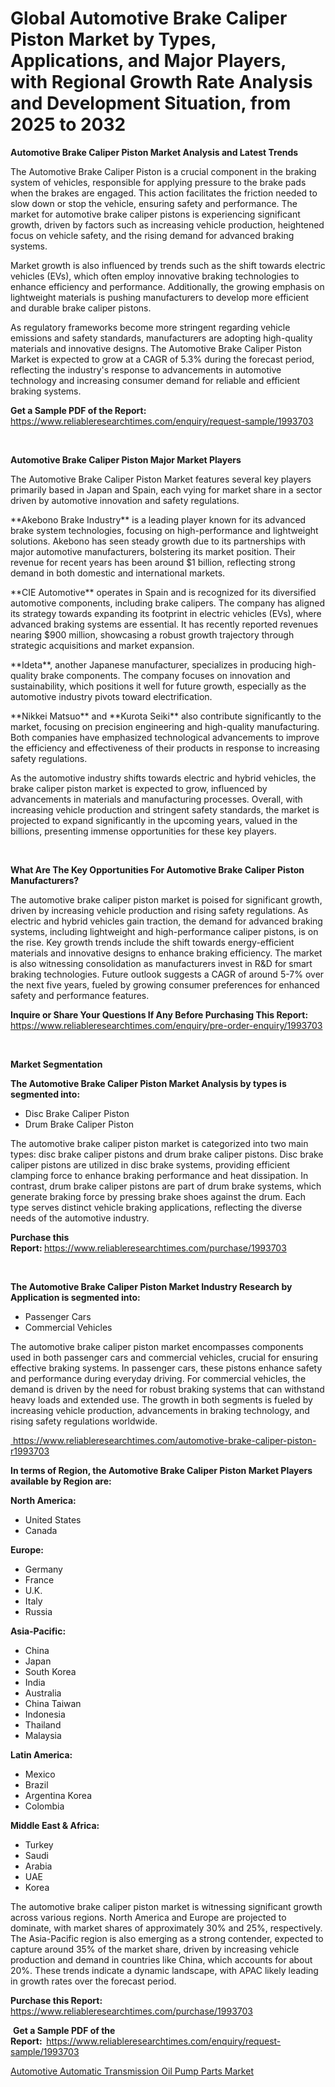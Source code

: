 <p><h1>Global Automotive Brake Caliper Piston Market by Types, Applications, and Major Players, with Regional Growth Rate Analysis and Development Situation, from 2025 to 2032</h1></p><p><strong>Automotive Brake Caliper Piston Market Analysis and Latest Trends</strong></p>
<p><p>The Automotive Brake Caliper Piston is a crucial component in the braking system of vehicles, responsible for applying pressure to the brake pads when the brakes are engaged. This action facilitates the friction needed to slow down or stop the vehicle, ensuring safety and performance. The market for automotive brake caliper pistons is experiencing significant growth, driven by factors such as increasing vehicle production, heightened focus on vehicle safety, and the rising demand for advanced braking systems.</p><p>Market growth is also influenced by trends such as the shift towards electric vehicles (EVs), which often employ innovative braking technologies to enhance efficiency and performance. Additionally, the growing emphasis on lightweight materials is pushing manufacturers to develop more efficient and durable brake caliper pistons. </p><p>As regulatory frameworks become more stringent regarding vehicle emissions and safety standards, manufacturers are adopting high-quality materials and innovative designs. The Automotive Brake Caliper Piston Market is expected to grow at a CAGR of 5.3% during the forecast period, reflecting the industry's response to advancements in automotive technology and increasing consumer demand for reliable and efficient braking systems.</p></p>
<p><strong>Get a Sample PDF of the Report:&nbsp;</strong> <a href="https://www.reliableresearchtimes.com/enquiry/request-sample/1993703?utm_campaign=1558&utm_medium=2&utm_source=Github&utm_content=ia&utm_term=15012025&utm_id=automotive-brake-caliper-piston">https://www.reliableresearchtimes.com/enquiry/request-sample/1993703</a></p>
<p>&nbsp;</p>
<p><strong>Automotive Brake Caliper Piston Major Market Players</strong></p>
<p><p>The Automotive Brake Caliper Piston Market features several key players primarily based in Japan and Spain, each vying for market share in a sector driven by automotive innovation and safety regulations. </p><p>**Akebono Brake Industry** is a leading player known for its advanced brake system technologies, focusing on high-performance and lightweight solutions. Akebono has seen steady growth due to its partnerships with major automotive manufacturers, bolstering its market position. Their revenue for recent years has been around $1 billion, reflecting strong demand in both domestic and international markets.</p><p>**CIE Automotive** operates in Spain and is recognized for its diversified automotive components, including brake calipers. The company has aligned its strategy towards expanding its footprint in electric vehicles (EVs), where advanced braking systems are essential. It has recently reported revenues nearing $900 million, showcasing a robust growth trajectory through strategic acquisitions and market expansion.</p><p>**Ideta**, another Japanese manufacturer, specializes in producing high-quality brake components. The company focuses on innovation and sustainability, which positions it well for future growth, especially as the automotive industry pivots toward electrification.</p><p>**Nikkei Matsuo** and **Kurota Seiki** also contribute significantly to the market, focusing on precision engineering and high-quality manufacturing. Both companies have emphasized technological advancements to improve the efficiency and effectiveness of their products in response to increasing safety regulations.</p><p>As the automotive industry shifts towards electric and hybrid vehicles, the brake caliper piston market is expected to grow, influenced by advancements in materials and manufacturing processes. Overall, with increasing vehicle production and stringent safety standards, the market is projected to expand significantly in the upcoming years, valued in the billions, presenting immense opportunities for these key players.</p></p>
<p>&nbsp;</p>
<p><strong>What Are The Key Opportunities For Automotive Brake Caliper Piston Manufacturers?</strong></p>
<p><p>The automotive brake caliper piston market is poised for significant growth, driven by increasing vehicle production and rising safety regulations. As electric and hybrid vehicles gain traction, the demand for advanced braking systems, including lightweight and high-performance caliper pistons, is on the rise. Key growth trends include the shift towards energy-efficient materials and innovative designs to enhance braking efficiency. The market is also witnessing consolidation as manufacturers invest in R&D for smart braking technologies. Future outlook suggests a CAGR of around 5-7% over the next five years, fueled by growing consumer preferences for enhanced safety and performance features.</p></p>
<p><strong>Inquire or Share Your Questions If Any Before Purchasing This Report:</strong> <a href="https://www.reliableresearchtimes.com/enquiry/pre-order-enquiry/1993703?utm_campaign=1558&utm_medium=2&utm_source=Github&utm_content=ia&utm_term=15012025&utm_id=automotive-brake-caliper-piston">https://www.reliableresearchtimes.com/enquiry/pre-order-enquiry/1993703</a></p>
<p>&nbsp;</p>
<p><strong>Market Segmentation</strong></p>
<p><strong>The Automotive Brake Caliper Piston Market Analysis by types is segmented into:</strong></p>
<p><ul><li>Disc Brake Caliper Piston</li><li>Drum Brake Caliper Piston</li></ul></p>
<p><p>The automotive brake caliper piston market is categorized into two main types: disc brake caliper pistons and drum brake caliper pistons. Disc brake caliper pistons are utilized in disc brake systems, providing efficient clamping force to enhance braking performance and heat dissipation. In contrast, drum brake caliper pistons are part of drum brake systems, which generate braking force by pressing brake shoes against the drum. Each type serves distinct vehicle braking applications, reflecting the diverse needs of the automotive industry.</p></p>
<p><strong>Purchase this Report:&nbsp;</strong><a href="https://www.reliableresearchtimes.com/purchase/1993703?utm_campaign=1558&utm_medium=2&utm_source=Github&utm_content=ia&utm_term=15012025&utm_id=automotive-brake-caliper-piston">https://www.reliableresearchtimes.com/purchase/1993703</a></p>
<p>&nbsp;</p>
<p><strong>The Automotive Brake Caliper Piston Market Industry Research by Application is segmented into:</strong></p>
<p><ul><li>Passenger Cars</li><li>Commercial Vehicles</li></ul></p>
<p><p>The automotive brake caliper piston market encompasses components used in both passenger cars and commercial vehicles, crucial for ensuring effective braking systems. In passenger cars, these pistons enhance safety and performance during everyday driving. For commercial vehicles, the demand is driven by the need for robust braking systems that can withstand heavy loads and extended use. The growth in both segments is fueled by increasing vehicle production, advancements in braking technology, and rising safety regulations worldwide.</p></p>
<p><a href="https://www.reliableresearchtimes.com/automotive-brake-caliper-piston-r1993703?utm_campaign=1558&utm_medium=2&utm_source=Github&utm_content=ia&utm_term=15012025&utm_id=automotive-brake-caliper-piston">&nbsp;https://www.reliableresearchtimes.com/automotive-brake-caliper-piston-r1993703</a></p>
<p><strong>In terms of Region, the Automotive Brake Caliper Piston Market Players available by Region are:</strong></p>
<p>
    <p> <strong> North America: </strong>
        <ul>
            <li>United States</li>
            <li>Canada</li>
        </ul>
        </p> 
    <p> <strong> Europe: </strong>
        <ul>
            <li>Germany</li>
            <li>France</li>
            <li>U.K.</li>
            <li>Italy</li>
            <li>Russia</li>
        </ul>
        </p> 
    <p> <strong> Asia-Pacific: </strong>
        <ul>
            <li>China</li>
            <li>Japan</li>
            <li>South Korea</li>
            <li>India</li>
            <li>Australia</li>
            <li>China Taiwan</li>
            <li>Indonesia</li>
            <li>Thailand</li>
            <li>Malaysia</li>
        </ul>
        </p> 
    <p> <strong> Latin America: </strong>
        <ul>
            <li>Mexico</li>
            <li>Brazil</li>
            <li>Argentina Korea</li>
            <li>Colombia</li>
        </ul>
        </p> 
    <p> <strong> Middle East & Africa: </strong>
        <ul>
            <li>Turkey</li>
            <li>Saudi</li>
            <li>Arabia</li>
            <li>UAE</li>
            <li>Korea</li>
        </ul>
    </p>
    </p>
<p><p>The automotive brake caliper piston market is witnessing significant growth across various regions. North America and Europe are projected to dominate, with market shares of approximately 30% and 25%, respectively. The Asia-Pacific region is also emerging as a strong contender, expected to capture around 35% of the market share, driven by increasing vehicle production and demand in countries like China, which accounts for about 20%. These trends indicate a dynamic landscape, with APAC likely leading in growth rates over the forecast period.</p></p>
<p><strong>Purchase this Report: </strong><a href="https://www.reliableresearchtimes.com/purchase/1993703?utm_campaign=1558&utm_medium=2&utm_source=Github&utm_content=ia&utm_term=15012025&utm_id=automotive-brake-caliper-piston">https://www.reliableresearchtimes.com/purchase/1993703</a></p>
<p>&nbsp;<strong>Get a Sample PDF of the Report:&nbsp;&nbsp;</strong><a href="https://www.reliableresearchtimes.com/enquiry/request-sample/1993703?utm_campaign=1558&utm_medium=2&utm_source=Github&utm_content=ia&utm_term=15012025&utm_id=automotive-brake-caliper-piston">https://www.reliableresearchtimes.com/enquiry/request-sample/1993703</a></p>
<p><strong></strong></p>
<p><p><a href="https://github.com/willjis/Market-Research-Report-List-1/blob/main/automotive-automatic-transmission-oil-pump-parts-market.md?utm_campaign=1558&utm_medium=2&utm_source=Github&utm_content=ia&utm_term=15012025&utm_id=automotive-brake-caliper-piston">Automotive Automatic Transmission Oil Pump Parts Market</a></p></p>